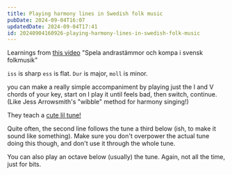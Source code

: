 ```yaml
---
title: Playing harmony lines in Swedish folk music
pubDate: 2024-09-04T16:07
updatedDate: 2024-09-04T17:41
id: 20240904160926-playing-harmony-lines-in-swedish-folk-music
---
```


Learnings from [this video](https://www.youtube.com/watch?v=9APSgNZyt3I) "Spela andrastämmor och kompa i svensk folkmusik"

`iss` is sharp `ess` is flat. `Dur` is major, `moll` is minor.

you can make a really simple accompaniment by playing just the I and V chords of your key, start on I play it until feels bad, then switch, continue. (Like Jess Arrowsmith's "wibble" method for harmony singing!)

They teach a [cute lil tune!](http://www.folkwiki.se/Musik/1137)

Quite often, the second line follows the tune a third below (ish, to make it sound like something). Make sure you don't overpower the actual tune doing this though, and don't use it through the whole tune.

You can also play an octave below (usually) the tune. Again, not all the time, just for bits.
